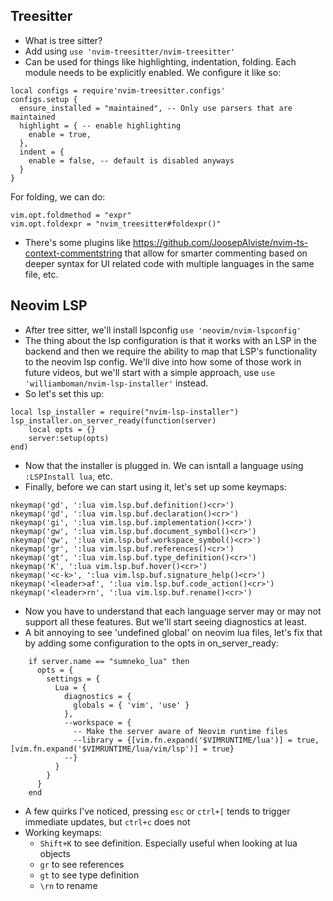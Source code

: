 ## Treesitter
* What is tree sitter?
* Add using `use 'nvim-treesitter/nvim-treesitter'`
* Can be used for things like highlighting, indentation, folding. Each module needs to be explicitly enabled. We configure it like so:
```
local configs = require'nvim-treesitter.configs'
configs.setup {
  ensure_installed = "maintained", -- Only use parsers that are maintained
  highlight = { -- enable highlighting
    enable = true, 
  },
  indent = {
    enable = false, -- default is disabled anyways
  }
}
```
For folding, we can do:
```
vim.opt.foldmethod = "expr"
vim.opt.foldexpr = "nvim_treesitter#foldexpr()"
```
* There's some plugins like https://github.com/JoosepAlviste/nvim-ts-context-commentstring that allow for smarter commenting based on deeper syntax for UI related code with multiple languages in the same file, etc.

## Neovim LSP
* After tree sitter, we'll install lspconfig `use 'neovim/nvim-lspconfig'`
* The thing about the lsp configuration is that it works with an LSP in the backend and then we require the ability to map that LSP's functionality to the neovim lsp config. We'll dive into how some of those work in future videos, but we'll start with a simple approach, use `use 'williamboman/nvim-lsp-installer'` instead.
* So let's set this up:
```
local lsp_installer = require("nvim-lsp-installer")
lsp_installer.on_server_ready(function(server)
    local opts = {}
    server:setup(opts)
end)
```
* Now that the installer is plugged in. We can isntall a language using `:LSPInstall lua`, etc.
* Finally, before we can start using it, let's set up some keymaps:
```
nkeymap('gd', ':lua vim.lsp.buf.definition()<cr>')
nkeymap('gd', ':lua vim.lsp.buf.declaration()<cr>')
nkeymap('gi', ':lua vim.lsp.buf.implementation()<cr>')
nkeymap('gw', ':lua vim.lsp.buf.document_symbol()<cr>')
nkeymap('gw', ':lua vim.lsp.buf.workspace_symbol()<cr>')
nkeymap('gr', ':lua vim.lsp.buf.references()<cr>')
nkeymap('gt', ':lua vim.lsp.buf.type_definition()<cr>')
nkeymap('K', ':lua vim.lsp.buf.hover()<cr>')
nkeymap('<c-k>', ':lua vim.lsp.buf.signature_help()<cr>')
nkeymap('<leader>af', ':lua vim.lsp.buf.code_action()<cr>')
nkeymap('<leader>rn', ':lua vim.lsp.buf.rename()<cr>')
```
* Now you have to understand that each language server may or may not support all these features. But we'll start seeing diagnostics at least.
* A bit annoying to see 'undefined global' on neovim lua files, let's fix that by adding some configuration to the opts in on_server_ready:
```
    if server.name == "sumneko_lua" then
      opts = {
        settings = {
          Lua = {
            diagnostics = {
              globals = { 'vim', 'use' }
            },
            --workspace = {
              -- Make the server aware of Neovim runtime files
              --library = {[vim.fn.expand('$VIMRUNTIME/lua')] = true, [vim.fn.expand('$VIMRUNTIME/lua/vim/lsp')] = true}
            --}
          }
        }
      }
    end
```
* A few quirks I've noticed, pressing `esc` or `ctrl+[` tends to trigger immediate updates, but `ctrl+c` does not
* Working keymaps:
  * `Shift+K` to see definition. Especially useful when looking at lua objects
  * `gr` to see references
  * `gt` to see type definition
  * `\rn` to rename


